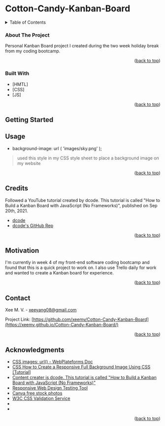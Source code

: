 # Cotton-Candy-Kanban-Board



<!-- TABLE OF CONTENTS -->
<details>
  <summary>Table of Contents</summary>
  <ol>
    <li>
      <a href="#about-the-project">About The Project</a>
      <ul>
        <li><a href="#built-with">Built With</a></li>
      </ul>
    </li>
   <li>
     <a href="#getting-started">Getting Started</a>
      <ul>
      <!--  <li><a href="#prerequisites">Prerequisites</a></li>
        <li><a href="#installation">Installation</a></li>
      </ul>
    </li>-->
    <li><a href="#usage">Usage</a></li>
    <!--<li><a href="#roadmap">Roadmap</a></li>-->
    <li><a href="#credits">Credits</a></li>
    <!--<li><a href="#license">License</a></li>-->
    <li><a href="#motivation">Motivation</a></li>
    <li><a href="#contact">Contact</a></li>
    <li><a href="#acknowledgments">Acknowledgments</a></li>
  </ol>
</details>
<!-- ABOUT THE PROJECT -->

### About The Project

Personal Kanban Board project I created during the two week holiday break from my coding bootcamp. 

<p align="right">(<a href="#top">back to top</a>)</p>



### Built With

* [HMTL]
* [CSS]
* [JS]
<p align="right">(<a href="#top">back to top</a>)</p>

<!--GETTING STARTED-->
## Getting Started

<!-- This is an example of how you may give instructions on setting up your project locally.
To get a local copy up and running follow these simple example steps. -->



<!--
### Prerequisites

This is an example of how to list things you need to use the software and how to install them.
* npm
  ```sh
  npm install npm@latest -g
  ```
-->

<!--### Installation

1. Get a free API Key at [https://example.com](https://example.com)
2. Clone the repo
   ```sh
   git clone https://github.com/github_username/repo_name.git
   ```
3. Install NPM packages
   ```sh
   npm install
   ```
4. Enter your API in `config.js`
   ```js
   const API_KEY = 'ENTER YOUR API';
   ```

<p align="right">(<a href="#top">back to top</a>)</p>-->



<!-- USAGE EXAMPLES -->
## Usage

- background-image: url ( 'images/sky.png' );
> used this style in my CSS style sheet to place a background image on my website

<p align="right">(<a href="#top">back to top</a>)</p>



<!-- ROADMAP
## Roadmap

- [] Feature 1
- [] Feature 2
- [] Feature 3
    - [] Nested Feature

See the [open issues](https://github.com/github_username/repo_name/issues) for a full list of proposed features (and known issues).

<p align="right">(<a href="#top">back to top</a>)</p>-->



<!--Credits-->
## Credits

Followed a YouTube tutorial created by dcode. This tutorial is called "How to Build a Kanban Board with JavaScript (No Frameworks)", published on Sep 20th, 2021.
- [dcode](https://www.youtube.com/watch?v=ijQ6dCughW8)
- [dcode's GitHub Rep](https://github.com/dcode-youtube/kanban-board)





<p align="right">(<a href="#top">back to top</a>)</p>



<!-- LICENSE
## License

Distributed under the MIT License. See `LICENSE.txt` for more information.

<p align="right">(<a href="#top">back to top</a>)</p>-->

<!--Motivation -->
## Motivation

I'm currently in week 4 of my front-end software coding bootcamp and found that this is a quick project to work on. I also use Trello daily for work and wanted to create a Kanban board for experience.

<p align="right">(<a href="#top">back to top</a>)</p>

<!-- CONTACT -->
## Contact

Xee M. V. - xeeyang08@gmail.com

Project Link: [https://github.com/xeemv/Cotton-Candy-Kanban-Board](https://xeemv.github.io/Cotton-Candy-Kanban-Board/)
<p align="right">(<a href="#top">back to top</a>)</p>

<!-- ACKNOWLEDGMENTS -->
## Acknowledgments

* <a href="https://webplatform.github.io/docs/css/functions/url/">CSS images: url() - WebPlateforms Doc</a>
* <a href="https://www.webfx.com/blog/web-design/responsive-background-image/">CSS How to Create a Responsive Full Background Image Using CSS [Tutorial]</a>
* <a href="https://www.youtube.com/watch?v=ijQ6dCughW8">Content creater is dcode. This tutorial is called "How to Build a Kanban Board with JavaScript (No Frameworks)"</a>
* <a href="http://mattkersley.com/responsive/">Responsive Web Design Testing Tool</a>
* <a href="https://www.canva.com/photos/free/">Canva free stock photos</a>
* <a href="https://jigsaw.w3.org/css-validator/">W3C CSS Validation Service</a>
* []()
* []()

<p align="right">(<a href="#top">back to top</a>)</p>



<!-- MARKDOWN LINKS & IMAGES
https://www.markdownguide.org/basic-syntax/#reference-style-links 
[contributors-shield]: https://img.shields.io/github/contributors/github_username/repo_name.svg?style=for-the-badge
[contributors-url]: https://github.com/github_username/repo_name/graphs/contributors
[forks-shield]: https://img.shields.io/github/forks/github_username/repo_name.svg?style=for-the-badge
[forks-url]: https://github.com/github_username/repo_name/network/members
[stars-shield]: https://img.shields.io/github/stars/github_username/repo_name.svg?style=for-the-badge
[stars-url]: https://github.com/github_username/repo_name/stargazers
[issues-shield]: https://img.shields.io/github/issues/github_username/repo_name.svg?style=for-the-badge
[issues-url]: https://github.com/github_username/repo_name/issues
[license-shield]: https://img.shields.io/github/license/github_username/repo_name.svg?style=for-the-badge
[license-url]: https://github.com/github_username/repo_name/blob/master/LICENSE.txt
[linkedin-shield]: https://img.shields.io/badge/-LinkedIn-black.svg?style=for-the-badge&logo=linkedin&colorB=555
[linkedin-url]: https://linkedin.com/in/linkedin_username
[product-screenshot]: images/screenshot.png -->



